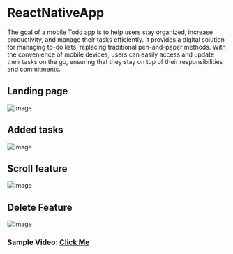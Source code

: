 # ReactNativeApp

The goal of a mobile Todo app is to help users stay organized, increase productivity, and manage their tasks efficiently. It provides a digital solution for managing to-do lists, replacing traditional pen-and-paper methods. With the convenience of mobile devices, users can easily access and update their tasks on the go, ensuring that they stay on top of their responsibilities and commitments.

## Landing page
![image](https://github.com/Sarthak-code360/ReactNativeApp/assets/74900672/f62f2e76-5927-454c-a4b3-b46ea62b810f)

## Added tasks
![image](https://github.com/Sarthak-code360/ReactNativeApp/assets/74900672/6f529282-0188-4f84-9fad-68ddc5928f51)

## Scroll feature
![image](https://github.com/Sarthak-code360/ReactNativeApp/assets/74900672/02a1cd99-a973-4914-ad87-987593b7c2fe)

## Delete Feature
![image](https://github.com/Sarthak-code360/ReactNativeApp/assets/74900672/9205fd7b-2205-4202-b93c-3647dd5f4c0a)


### Sample Video: [Click Me](https://drive.google.com/file/d/1LnWb0X4ruZv8cCAwuJQw-htFRgpPs02W/view?usp=sharing)



